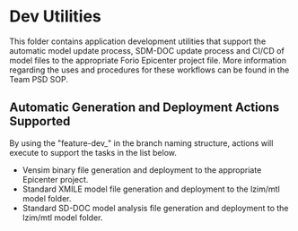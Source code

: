 # Dev Utilities

This folder contains application development utilities that support the automatic model update process, SDM-DOC update process and CI/CD of model files to the appropriate Forio Epicenter project file. More information regarding the uses and procedures for these workflows can be found in the Team PSD SOP.

## Automatic Generation and Deployment Actions Supported

By using the "feature-dev_" in the branch naming structure, actions will execute to support the tasks in the list below.

- Vensim binary file generation and deployment to the appropriate Epicenter project.
- Standard XMILE model file generation and deployment to the lzim/mtl model folder.
- Standard SD-DOC model analysis file generation and deployment to the lzim/mtl model folder.

